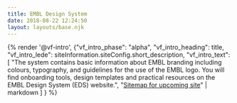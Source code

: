 ```yaml
---
title: EMBL Design System
date: 2018-08-22 12:24:50
layout: layouts/base.njk
---
```



<div class="vf-content">

{% render '@vf-intro', {"vf_intro_phase": "alpha", "vf_intro_heading": title,
  "vf_intro_lede": siteInformation.siteConfig.short_description,
  "vf_intro_text": [
    "The system contains basic information about EMBL branding including colours, typography, and guidelines for the use of the EMBL logo. You will find onboarding tools, design templates and practical resources on the EMBL Design System (EDS) website.",
    "[Sitemap for upcoming site](https://docs.google.com/drawings/d/1YeOy417worJ1aNxtsbDLoch8X8OwDitZT2i-ZThwAlM/edit?ts=5ce66269)" | markdown
  ]
} %}

</div>
